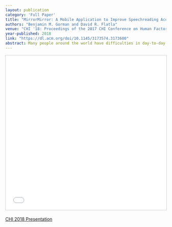 ```yaml
---
layout: publication
category: 'Full Paper'
title: "MirrorMirror: A Mobile Application to Improve Speechreading Acquisition"
authors: "Benjamin M. Gorman and David R. Flatla"
venue: "CHI '18: Proceedings of the 2017 CHI Conference on Human Factors in Computing Systems"
year-published: 2018
link: "https://dl.acm.org/doi/10.1145/3173574.3173600"
abstract: Many people around the world have difficulties in day-to-day conversation due to hearing loss. Hearing aids often fail to offer enough benefits and have low adoption rates. However, people with hearing loss find that speechreading can improve their understanding during conversation, but speechreading is a challenging skill to learn. Speechreading classes can improve acquisition, however there are a limited number of classes available and students can only practice effectively when attending class. To address this, we conducted a postal survey with 59 speechreading students to understand students’ perspectives on practicing. Using our findings, we developed an Android application called MirrorMirror – a new Speechreading Acquisition Tool (SAT) that allows students to practice their speechreading by recording and watching videos of people they frequently speak with. We evaluated MirrorMirror through three case studies with speechreading students and found that they could effectively target their speechreading practice on people, words and situations they encounter during daily conversations.
---
```

<iframe src="//www.slideshare.net/slideshow/embed_code/key/n3NDkE5UrV5FM5" width="595" height="485" frameborder="0" marginwidth="0" marginheight="0" scrolling="no" style="border:1px solid #CCC; border-width:1px; margin-bottom:5px; max-width: 100%;" allowfullscreen> </iframe> <div style="margin-bottom:5px">

<a href="https://www.slideshare.net/bengorman/mirrormirror-a-mobile-application-to-improve-speechreading-acquisition">CHI 2018 Presentation</a>
